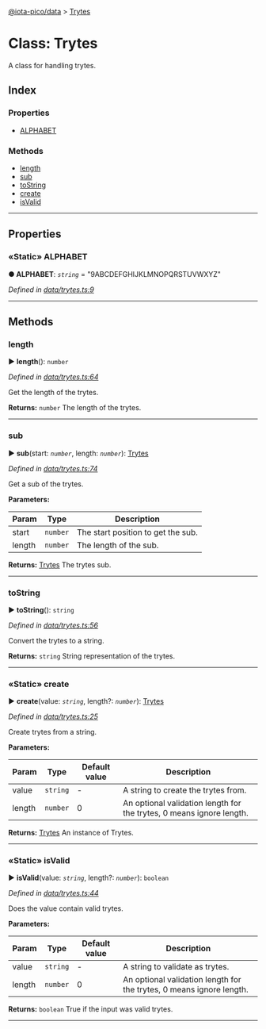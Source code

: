 [@iota-pico/data](../README.md) > [Trytes](../classes/trytes.md)



# Class: Trytes


A class for handling trytes.

## Index

### Properties

* [ALPHABET](trytes.md#alphabet)


### Methods

* [length](trytes.md#length)
* [sub](trytes.md#sub)
* [toString](trytes.md#tostring)
* [create](trytes.md#create)
* [isValid](trytes.md#isvalid)



---
## Properties
<a id="alphabet"></a>

### «Static» ALPHABET

**●  ALPHABET**:  *`string`*  = "9ABCDEFGHIJKLMNOPQRSTUVWXYZ"

*Defined in [data/trytes.ts:9](https://github.com/iotaeco/iota-pico-data/blob/6301507/src/data/trytes.ts#L9)*





___


## Methods
<a id="length"></a>

###  length

► **length**(): `number`



*Defined in [data/trytes.ts:64](https://github.com/iotaeco/iota-pico-data/blob/6301507/src/data/trytes.ts#L64)*



Get the length of the trytes.




**Returns:** `number`
The length of the trytes.






___

<a id="sub"></a>

###  sub

► **sub**(start: *`number`*, length: *`number`*): [Trytes](trytes.md)



*Defined in [data/trytes.ts:74](https://github.com/iotaeco/iota-pico-data/blob/6301507/src/data/trytes.ts#L74)*



Get a sub of the trytes.


**Parameters:**

| Param | Type | Description |
| ------ | ------ | ------ |
| start | `number`   |  The start position to get the sub. |
| length | `number`   |  The length of the sub. |





**Returns:** [Trytes](trytes.md)
The trytes sub.






___

<a id="tostring"></a>

###  toString

► **toString**(): `string`



*Defined in [data/trytes.ts:56](https://github.com/iotaeco/iota-pico-data/blob/6301507/src/data/trytes.ts#L56)*



Convert the trytes to a string.




**Returns:** `string`
String representation of the trytes.






___

<a id="create"></a>

### «Static» create

► **create**(value: *`string`*, length?: *`number`*): [Trytes](trytes.md)



*Defined in [data/trytes.ts:25](https://github.com/iotaeco/iota-pico-data/blob/6301507/src/data/trytes.ts#L25)*



Create trytes from a string.


**Parameters:**

| Param | Type | Default value | Description |
| ------ | ------ | ------ | ------ |
| value | `string`  | - |   A string to create the trytes from. |
| length | `number`  | 0 |   An optional validation length for the trytes, 0 means ignore length. |





**Returns:** [Trytes](trytes.md)
An instance of Trytes.






___

<a id="isvalid"></a>

### «Static» isValid

► **isValid**(value: *`string`*, length?: *`number`*): `boolean`



*Defined in [data/trytes.ts:44](https://github.com/iotaeco/iota-pico-data/blob/6301507/src/data/trytes.ts#L44)*



Does the value contain valid trytes.


**Parameters:**

| Param | Type | Default value | Description |
| ------ | ------ | ------ | ------ |
| value | `string`  | - |   A string to validate as trytes. |
| length | `number`  | 0 |   An optional validation length for the trytes, 0 means ignore length. |





**Returns:** `boolean`
True if the input was valid trytes.






___


